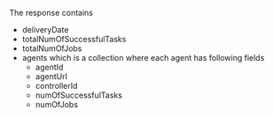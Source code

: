 The response contains
* deliveryDate
* totalNumOfSuccessfulTasks
* totalNumOfJobs
* agents which is a collection where each agent has following fields<br/>
  * agentId
  * agentUrl
  * controllerId
  * numOfSuccessfulTasks
  * numOfJobs